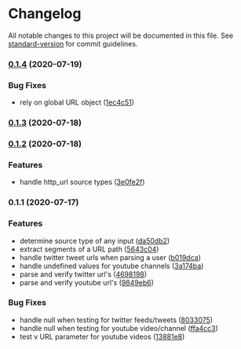 # Changelog

All notable changes to this project will be documented in this file. See [standard-version](https://github.com/conventional-changelog/standard-version) for commit guidelines.

### [0.1.4](http://critocrito///compare/v0.1.3...v0.1.4) (2020-07-19)


### Bug Fixes

* rely on global URL object ([1ec4c51](http://critocrito///commit/1ec4c51872b69891e3fc3063e2844c4d749e17ec))

### [0.1.3](http://critocrito///compare/v0.1.2...v0.1.3) (2020-07-18)

### [0.1.2](http://critocrito///compare/v0.1.1...v0.1.2) (2020-07-18)


### Features

* handle http_url source types ([3e0fe2f](http://critocrito///commit/3e0fe2fe5a086224a21b4a1d3901823e5f0e398b))

### 0.1.1 (2020-07-17)


### Features

* determine source type of any input ([da50db2](http://critocrito///commit/da50db2a9a742651dc648a881655d55ff5430dbf))
* extract segments of a URL path ([5643c04](http://critocrito///commit/5643c046c64dbabc0b1586118c17d248f2c77151))
* handle twitter tweet urls when parsing a user ([b019dca](http://critocrito///commit/b019dcab79eb4492ecd67bc2b84ea3ffb7d8925c))
* handle undefined values for youtube channels ([3a174ba](http://critocrito///commit/3a174baf882ea5d3ce137c1e744378201fbd3441))
* parse and verify twitter url's ([4698198](http://critocrito///commit/469819811b8f555a1e3e5bab92f2f101f6e88298))
* parse and verify youtube url's ([9849eb6](http://critocrito///commit/9849eb6d6d825e417d7726c5e630791ec7d58366))


### Bug Fixes

* handle null when testing for twitter feeds/tweets ([8033075](http://critocrito///commit/80330757280575582e94623b56e8349a7eba5be7))
* handle null when testing for youtube video/channel ([ffa4cc3](http://critocrito///commit/ffa4cc39cbe5a29207bec467b8b7d67f4ba207d8))
* test v URL parameter for youtube videos ([13881e8](http://critocrito///commit/13881e87793ff29f74f6cac443699c6dfba0a576))
